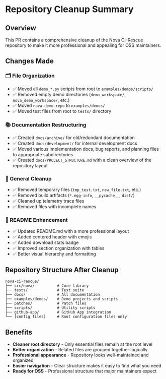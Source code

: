 # Repository Cleanup Summary

## Overview
This PR contains a comprehensive cleanup of the Nova CI-Rescue repository to make it more professional and appealing for OSS maintainers.

## Changes Made

### 🗂️ File Organization
- ✅ Moved all `demo_*.py` scripts from root to `examples/demos/scripts/`
- ✅ Removed empty demo directories (`demo_workspace/`, `nova_demo_workspace/`, etc.)
- ✅ Moved `nova-demo-repo` to `examples/demos/`
- ✅ Moved test files from root to `tests/` directory

### 📚 Documentation Restructuring
- ✅ Created `docs/archive/` for old/redundant documentation
- ✅ Created `docs/development/` for internal development docs
- ✅ Moved various implementation docs, bug reports, and planning files to appropriate subdirectories
- ✅ Created `docs/PROJECT_STRUCTURE.md` with a clean overview of the repository layout

### 🧹 General Cleanup
- ✅ Removed temporary files (`tmp_test.txt`, `new_file.txt`, etc.)
- ✅ Removed build artifacts (`*.egg-info`, `__pycache__`, `dist/`)
- ✅ Cleaned up telemetry trace files
- ✅ Removed files with incomplete names

### 📝 README Enhancement
- ✅ Updated README.md with a more professional layout
- ✅ Added centered header with emojis
- ✅ Added download stats badge
- ✅ Improved section organization with tables
- ✅ Better visual hierarchy and formatting

## Repository Structure After Cleanup

```
nova-ci-rescue/
├── src/nova/          # Core library
├── tests/             # Test suite
├── docs/              # All documentation
├── examples/demos/    # Demo projects and scripts
├── patches/           # Patch files
├── scripts/           # Utility scripts
├── github-app/        # GitHub App integration
└── [config files]     # Root configuration files only
```

## Benefits
- **Cleaner root directory** - Only essential files remain at the root level
- **Better organization** - Related files are grouped together logically
- **Professional appearance** - Repository looks well-maintained and organized
- **Easier navigation** - Clear structure makes it easy to find what you need
- **Ready for OSS** - Professional structure that major maintainers expect
